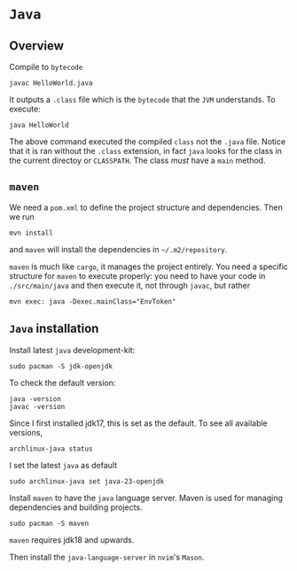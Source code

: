 # `Java`

## Overview

Compile to `bytecode`

```console
javac HelloWorld.java

```

It outputs a `.class` file which is the `bytecode` that the `JVM` understands.
To execute:

```console
java HelloWorld

```

The above command executed the compiled `class` not the `.java` file. Notice that it is ran
without the `.class` extension, in fact `java` looks for the class in the current directoy or 
`CLASSPATH`. The class *must* have a `main` method.


## `maven`

We need a `pom.xml` to define the project structure and dependencies. Then we run

```console
mvn install

```

and `maven` will install the dependencies in `~/.m2/repository`.

`maven` is much like `cargo`, it manages the project entirely. You need a specific 
structure for `maven` to execute properly: you need to have your code in `./src/main/java`
and then execute it, not through `javac`, but rather

```console
mvn exec: java -Dexec.mainClass="EnvToken"

```

## `Java` installation

Install latest `java` development-kit:

```console
sudo pacman -S jdk-openjdk

```
To check the default version:

```console
java -version
javac -version

```

Since I first installed jdk17, this is set as the default. To see all available versions, 

```console
archlinux-java status

```

I set the latest `java` as default

```console
sudo archlinux-java set java-23-openjdk

```
    
Install `maven` to have the `java` language server. Maven is used for managing
dependencies and building projects.

```console
sudo pacman -S maven

```

`maven` requires jdk18 and upwards.

Then install the `java-language-server` in `nvim`'s `Mason`. 
